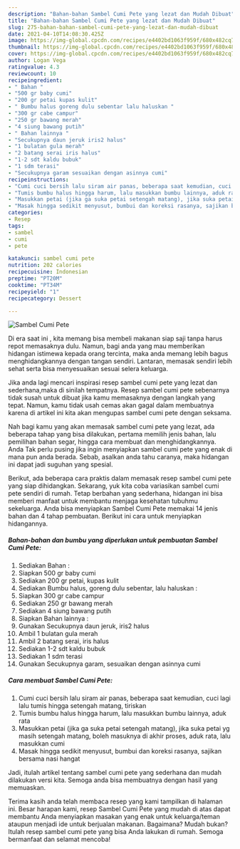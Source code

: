 ```yaml
---
description: "Bahan-bahan Sambel Cumi Pete yang lezat dan Mudah Dibuat"
title: "Bahan-bahan Sambel Cumi Pete yang lezat dan Mudah Dibuat"
slug: 275-bahan-bahan-sambel-cumi-pete-yang-lezat-dan-mudah-dibuat
date: 2021-04-10T14:08:30.425Z
image: https://img-global.cpcdn.com/recipes/e4402bd1063f959f/680x482cq70/sambel-cumi-pete-foto-resep-utama.jpg
thumbnail: https://img-global.cpcdn.com/recipes/e4402bd1063f959f/680x482cq70/sambel-cumi-pete-foto-resep-utama.jpg
cover: https://img-global.cpcdn.com/recipes/e4402bd1063f959f/680x482cq70/sambel-cumi-pete-foto-resep-utama.jpg
author: Logan Vega
ratingvalue: 4.3
reviewcount: 10
recipeingredient:
- " Bahan "
- "500 gr baby cumi"
- "200 gr petai kupas kulit"
- " Bumbu halus goreng dulu sebentar lalu haluskan "
- "300 gr cabe campur"
- "250 gr bawang merah"
- "4 siung bawang putih"
- " Bahan lainnya "
- "Secukupnya daun jeruk iris2 halus"
- "1 bulatan gula merah"
- "2 batang serai iris halus"
- "1-2 sdt kaldu bubuk"
- "1 sdm terasi"
- "Secukupnya garam sesuaikan dengan asinnya cumi"
recipeinstructions:
- "Cumi cuci bersih lalu siram air panas, beberapa saat kemudian, cuci lagi lalu tumis hingga setengah matang, tiriskan"
- "Tumis bumbu halus hingga harum, lalu masukkan bumbu lainnya, aduk rata"
- "Masukkan petai (jika ga suka petai setengah matang), jika suka petai yg masih setengah matang, boleh masuknya di akhir proses, aduk rata, lalu masukkan cumi"
- "Masak hingga sedikit menyusut, bumbui dan koreksi rasanya, sajikan bersama nasi hangat"
categories:
- Resep
tags:
- sambel
- cumi
- pete

katakunci: sambel cumi pete 
nutrition: 202 calories
recipecuisine: Indonesian
preptime: "PT20M"
cooktime: "PT34M"
recipeyield: "1"
recipecategory: Dessert

---
```



![Sambel Cumi Pete](https://img-global.cpcdn.com/recipes/e4402bd1063f959f/680x482cq70/sambel-cumi-pete-foto-resep-utama.jpg)

Di era  saat ini , kita memang bisa membeli makanan siap saji tanpa harus repot memasaknya dulu. Namun, bagi anda yang mau memberikan hidangan istimewa kepada orang tercinta, maka anda memang lebih bagus menghidangkannya dengan tangan sendiri. Lantaran, memasak sendiri lebih sehat serta bisa menyesuaikan sesuai selera keluarga.

Jika anda lagi mencari inspirasi resep sambel cumi pete yang lezat dan sederhana,maka di sinilah tempatnya. Resep sambel cumi pete  sebenarnya tidak susah untuk dibuat jika kamu memasaknya dengan langkah yang tepat. Namun, kamu tidak usah cemas akan gagal dalam membuatnya 
karena di artikel ini kita akan mengupas sambel cumi pete dengan seksama.  



Nah bagi kamu yang akan memasak sambel cumi pete yang lezat, ada beberapa tahap yang bisa dilakukan, pertama memilih jenis bahan, lalu pemilihan bahan segar, hingga cara membuat dan menghidangkannya. Anda Tak perlu pusing jika ingin menyiapkan sambel cumi pete yang enak di mana pun anda berada. Sebab, asalkan anda  tahu caranya, maka hidangan ini dapat jadi suguhan yang spesial.

Berikut, ada beberapa cara praktis  dalam memasak resep sambel cumi pete yang siap dihidangkan. Sekarang, yuk kita coba variasikan sambel cumi pete sendiri di rumah. Tetap berbahan yang sederhana, hidangan ini bisa memberi manfaat untuk membantu menjaga kesehatan tubuhmu sekeluarga. Anda bisa menyiapkan Sambel Cumi Pete memakai 14 jenis bahan dan 4 tahap pembuatan. Berikut ini cara untuk menyiapkan hidangannya.

<!--inarticleads1-->

##### Bahan-bahan dan bumbu yang diperlukan untuk pembuatan Sambel Cumi Pete:

1. Sediakan  Bahan :
1. Siapkan 500 gr baby cumi
1. Sediakan 200 gr petai, kupas kulit
1. Sediakan  Bumbu halus, goreng dulu sebentar, lalu haluskan :
1. Siapkan 300 gr cabe campur
1. Sediakan 250 gr bawang merah
1. Sediakan 4 siung bawang putih
1. Siapkan  Bahan lainnya :
1. Gunakan Secukupnya daun jeruk, iris2 halus
1. Ambil 1 bulatan gula merah
1. Ambil 2 batang serai, iris halus
1. Sediakan 1-2 sdt kaldu bubuk
1. Sediakan 1 sdm terasi
1. Gunakan Secukupnya garam, sesuaikan dengan asinnya cumi




<!--inarticleads2-->

##### Cara membuat Sambel Cumi Pete:

1. Cumi cuci bersih lalu siram air panas, beberapa saat kemudian, cuci lagi lalu tumis hingga setengah matang, tiriskan
1. Tumis bumbu halus hingga harum, lalu masukkan bumbu lainnya, aduk rata
1. Masukkan petai (jika ga suka petai setengah matang), jika suka petai yg masih setengah matang, boleh masuknya di akhir proses, aduk rata, lalu masukkan cumi
1. Masak hingga sedikit menyusut, bumbui dan koreksi rasanya, sajikan bersama nasi hangat




Jadi, itulah artikel tentang  sambel cumi pete  yang sederhana dan mudah dilakukan versi kita. Semoga anda bisa membuatnya dengan hasil yang memuaskan. 

Terima kasih anda telah membaca resep yang kami tampilkan di halaman ini. Besar harapan kami, resep  Sambel Cumi Pete yang mudah di atas dapat membantu Anda menyiapkan masakan yang enak untuk keluarga/teman ataupun menjadi ide untuk berjualan makanan. Bagaimana? Mudah bukan? Itulah resep sambel cumi pete yang bisa Anda lakukan di rumah. Semoga bermanfaat dan selamat mencoba!

